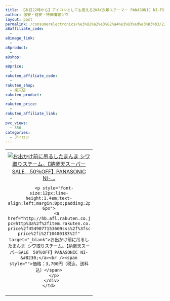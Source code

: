 ```yaml
---
title: 【本日22時から】アイロンとしても使える2WAY衣類スチーマー PANASONIC NI-FS350-K 楽天スーパーSALE 50％OFF 3,700円！送料無料！
author: 激安・格安・特価情報ツウ
layout: post
permalink: /consumerelectronics/%e3%82%a2%e3%82%a4%e3%83%ad%e3%83%b3/222way-panasonic-nifs350k-sale-50off-3700.html
a8affiliate_code:
  - 
a8image_link:
  - 
a8product:
  - 
a8shop:
  - 
a8price:
  - 
rakuten_affiliate_code:
  - 
rakuten_shop:
  - 楽天店
rakuten_product:
  - 
rakuten_price:
  - 
rakuten_affiliate_link:
  - 
pvc_views:
  - 356
categories:
  - アイロン
---
```

<table border="0" cellpadding="0" cellspacing="0">
  <tr>
    <td valign="top">
      <div style="border:1px none;margin:0px;padding:6px 0px;width:260px;text-align:center;float:left">
        <a href="http://hb.afl.rakuten.co.jp/hgc/0c732d0a.bc29f002.0c732d0b.d1950f69/?pc=http%3a%2f%2fitem.rakuten.co.jp%2fa-price%2f4549077153609sss%2f%3fscid%3daf_link_tbl&m=http%3a%2f%2fm.rakuten.co.jp%2fa-price%2fi%2f10400183%2f" target="_blank"><img src="http://hbb.afl.rakuten.co.jp/hgb/?pc=http%3a%2f%2fthumbnail.image.rakuten.co.jp%2f%400_mall%2fa-price%2fcabinet%2fimage%2f62%2f4549077153609.jpg%3f_ex%3d240x240&m=http%3a%2f%2fthumbnail.image.rakuten.co.jp%2f%400_mall%2fa-price%2fcabinet%2fimage%2f62%2f4549077153609.jpg" alt="お出かけ前に吊るしたまんま シワ取りスチーム。【納楽天スーパーSALE　50％OFF】PANASONIC NI-..." border="0" style="margin:0px;padding:0px" /></a> 
        
        <p style="font-size:12px;line-height:1.4em;text-align:left;margin:0px;padding:2px 6px">
          <a href="http://hb.afl.rakuten.co.jp/hgc/0c732d0a.bc29f002.0c732d0b.d1950f69/?pc=http%3a%2f%2fitem.rakuten.co.jp%2fa-price%2f4549077153609sss%2f%3fscid%3daf_link_tbl&m=http%3a%2f%2fm.rakuten.co.jp%2fa-price%2fi%2f10400183%2f" target="_blank">お出かけ前に吊るしたまんま シワ取りスチーム。【納楽天スーパーSALE　50％OFF】PANASONIC NI-&#8230;</a><br /><span style="">価格：3,700円（税込、送料込）</span>
        </p>
      </div>
    </td>
  </tr>
</table>